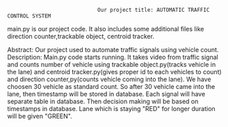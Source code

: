                                  Our project title: AUTOMATIC TRAFFIC CONTROL SYSTEM
main.py is our project code. It also includes some additional files like direction counter,trackable object, centroid tracker. 

Abstract:
    Our project used to automate traffic signals using vehicle count. 
Description:
    Main.py code starts running. It takes video from traffic signal and counts number of vehicle using trackable object.py(tracks vehicle in the lane) and centroid tracker.py(gives proper id to each vehicles to count) and direction counter,py(counts vehicle coming into the lane). We have choosen 30 vehicle as standard count. So after 30 vehicle came into the lane, then timestamp will be stored in database. Each signal will have separate table in database. Then decision making will be based on timestamps in database. Lane which is staying "RED" for longer duration will be given "GREEN".  
